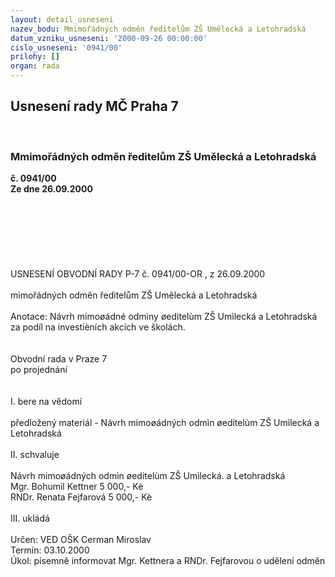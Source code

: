 ```yaml
---
layout: detail_usneseni
nazev_bodu: Mmimořádných odměn ředitelům ZŠ Umělecká a Letohradská
datum_vzniku_usneseni: '2000-09-26 00:00:00'
cislo_usneseni: '0941/00'
prilohy: []
organ: rada
---
```

<div id="ucUsn_pList" class="usn">
	<span><h2>Usnesení rady MČ Praha 7 </h2>
<br></span><div class="standBody">
<span><h3>Mmimořádných odměn ředitelům ZŠ Umělecká a Letohradská</h3></span><div class="center">
		<strong>č. 0941/00</strong><br>
	</div>
<div class="center">
		<strong>Ze dne 26.09.2000</strong><br><br>
	</div>
<br><br><br><br><br><br>USNESENÍ OBVODNÍ RADY P-7 č. 0941/00-OR , z  26.09.2000<br><br>mimořádných odměn ředitelům ZŠ Umělecká a Letohradská<br><br>Anotace:	Návrh mimoøádné odmìny øeditelùm ZŠ Umìlecká a Letohradská za podíl na investièních akcích ve školách.<br><br>     <br>Obvodní rada v Praze 7<br>po projednání<br><br><br>I.	bere na vědomí<br><br> předložený materiál - Návrh mimoøádných odmìn øeditelùm ZŠ Umìlecká a Letohradská<br><br>II.	schvaluje <br><br>Návrh mimoøádných odmìn øeditelùm ZŠ Umìlecká. a Letohradská<br>Mgr. Bohumil Kettner	5 000,- Kè<br>RNDr. Renata  Fejfarová	5 000,- Kè<br><br>III.	ukládá <br><br> Určen:	     	VED OŠK Cerman Miroslav<br>Termín: 03.10.2000<br>Úkol:	písemně informovat Mgr. Kettnera a RNDr. Fejfarovou o udělení odměn<br>
</div>
</div>
